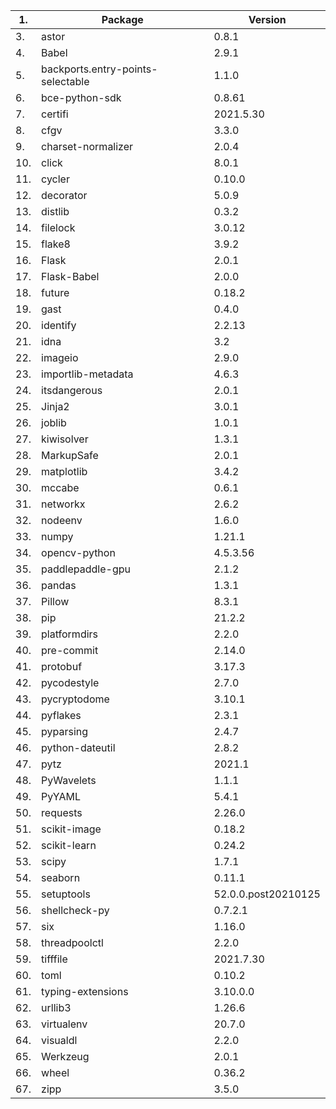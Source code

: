 
| 1.    | Package                           | Version             |
|-------|-----------------------------------|---------------------|
| 3.    | astor                             | 0.8.1               | 
| 4.    | Babel                             | 2.9.1               | 
| 5.    | backports.entry-points-selectable | 1.1.0               | 
| 6.    | bce-python-sdk                    | 0.8.61              |
| 7.    | certifi                           | 2021.5.30           |
 | 8.    | cfgv                              | 3.3.0               |
 | 9.    | charset-normalizer                | 2.0.4               |
 | 10.   | click                             | 8.0.1               |
 | 11.   | cycler                            | 0.10.0              |
 | 12.   | decorator                         | 5.0.9               |
 | 13.   | distlib                           | 0.3.2               |
 | 14.   | filelock                          | 3.0.12              |
 | 15.   | flake8                            | 3.9.2               |
 | 16.   | Flask                             | 2.0.1               |
 | 17.   | Flask-Babel                       | 2.0.0               |
 | 18.   | future                            | 0.18.2              |
 | 19.   | gast                              | 0.4.0               |
 | 20.   | identify                          | 2.2.13              |
 | 21.   | idna                              | 3.2                 |
 | 22.   | imageio                           | 2.9.0               |
 | 23.   | importlib-metadata                | 4.6.3               |
 | 24.   | itsdangerous                      | 2.0.1               |
 | 25.   | Jinja2                            | 3.0.1               |
 | 26.   | joblib                            | 1.0.1               |
 | 27.   | kiwisolver                        | 1.3.1               |
 | 28.   | MarkupSafe                        | 2.0.1               |
 | 29.   | matplotlib                        | 3.4.2               |
 | 30.   | mccabe                            | 0.6.1               |
 | 31.   | networkx                          | 2.6.2               |
 | 32.   | nodeenv                           | 1.6.0               |
 | 33.   | numpy                             | 1.21.1              |
 | 34.   | opencv-python                     | 4.5.3.56            |
 | 35.   | paddlepaddle-gpu                  | 2.1.2               |
 | 36.   | pandas                            | 1.3.1               |
 | 37.   | Pillow                            | 8.3.1               |
 | 38.   | pip                               | 21.2.2              |
 | 39.   | platformdirs                      | 2.2.0               |
 | 40.   | pre-commit                        | 2.14.0              |
 | 41.   | protobuf                          | 3.17.3              |
 | 42.   | pycodestyle                       | 2.7.0               |
 | 43.   | pycryptodome                      | 3.10.1              |
 | 44.   | pyflakes                          | 2.3.1               |
 | 45.   | pyparsing                         | 2.4.7               |
 | 46.   | python-dateutil                   | 2.8.2               |
 | 47.   | pytz                              | 2021.1              |
 | 48.   | PyWavelets                        | 1.1.1               |
 | 49.   | PyYAML                            | 5.4.1               |
 | 50.   | requests                          | 2.26.0              |
 | 51.   | scikit-image                      | 0.18.2              |
 | 52.   | scikit-learn                      | 0.24.2              |
 | 53.   | scipy                             | 1.7.1               |
 | 54.   | seaborn                           | 0.11.1              |
 | 55.   | setuptools                        | 52.0.0.post20210125 |
 | 56.   | shellcheck-py                     | 0.7.2.1             |
 | 57.   | six                               | 1.16.0              |
 | 58.   | threadpoolctl                     | 2.2.0               |
 | 59.   | tifffile                          | 2021.7.30           |
 | 60.   | toml                              | 0.10.2              |
 | 61.   | typing-extensions                 | 3.10.0.0            |
 | 62.   | urllib3                           | 1.26.6              |
 | 63.   | virtualenv                        | 20.7.0              |
 | 64.   | visualdl                          | 2.2.0               |
 | 65.   | Werkzeug                          | 2.0.1               |
 | 66.   | wheel                             | 0.36.2              |
 | 67.   | zipp                              | 3.5.0               |
